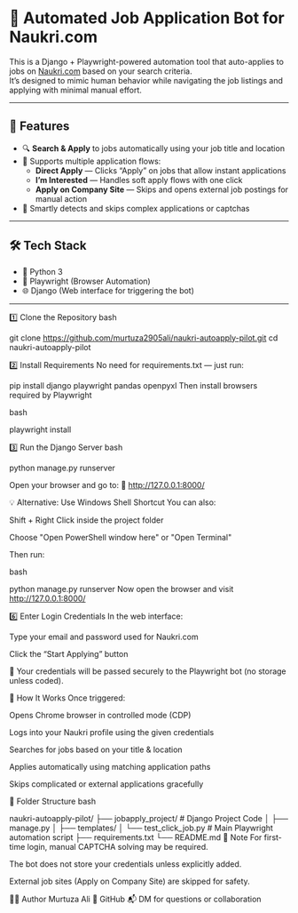 # 🤖 Automated Job Application Bot for Naukri.com

This is a Django + Playwright-powered automation tool that auto-applies to jobs on [Naukri.com](https://naukri.com) based on your search criteria.  
It’s designed to mimic human behavior while navigating the job listings and applying with minimal manual effort.

---

## 🚀 Features

- 🔍 **Search & Apply** to jobs automatically using your job title and location
- 🔹 Supports multiple application flows:
  - **Direct Apply** — Clicks “Apply” on jobs that allow instant applications
  - **I’m Interested** — Handles soft apply flows with one click
  - **Apply on Company Site** — Skips and opens external job postings for manual action
- 🧠 Smartly detects and skips complex applications or captchas

---

## 🛠️ Tech Stack

- 🐍 Python 3
- 🧪 Playwright (Browser Automation)
- 🌐 Django (Web interface for triggering the bot)

---

1️⃣ Clone the Repository
bash

git clone https://github.com/murtuza2905ali/naukri-autoapply-pilot.git
cd naukri-autoapply-pilot

2️⃣ Install Requirements
No need for requirements.txt — just run:

pip install django playwright pandas openpyxl
Then install browsers required by Playwright

bash

playwright install

3️⃣ Run the Django Server
bash

python manage.py runserver

Open your browser and go to:
📍 http://127.0.0.1:8000/

💡 Alternative: Use Windows Shell Shortcut
You can also:

Shift + Right Click inside the project folder

Choose "Open PowerShell window here" or "Open Terminal"

Then run:

bash

python manage.py runserver
Now open the browser and visit http://127.0.0.1:8000/

6️⃣ Enter Login Credentials
In the web interface:

Type your email and password used for Naukri.com

Click the “Start Applying” button

🧠 Your credentials will be passed securely to the Playwright bot (no storage unless coded).

📸 How It Works
Once triggered:

Opens Chrome browser in controlled mode (CDP)

Logs into your Naukri profile using the given credentials

Searches for jobs based on your title & location

Applies automatically using matching application paths

Skips complicated or external applications gracefully

📂 Folder Structure
bash

naukri-autoapply-pilot/
├── jobapply_project/        # Django Project Code
│   ├── manage.py
│   ├── templates/
│   └── test_click_job.py    # Main Playwright automation script
├── requirements.txt
└── README.md
📌 Note
For first-time login, manual CAPTCHA solving may be required.

The bot does not store your credentials unless explicitly added.

External job sites (Apply on Company Site) are skipped for safety.

🙋‍♂️ Author
Murtuza Ali
🔗 GitHub
📬 DM for questions or collaboration
